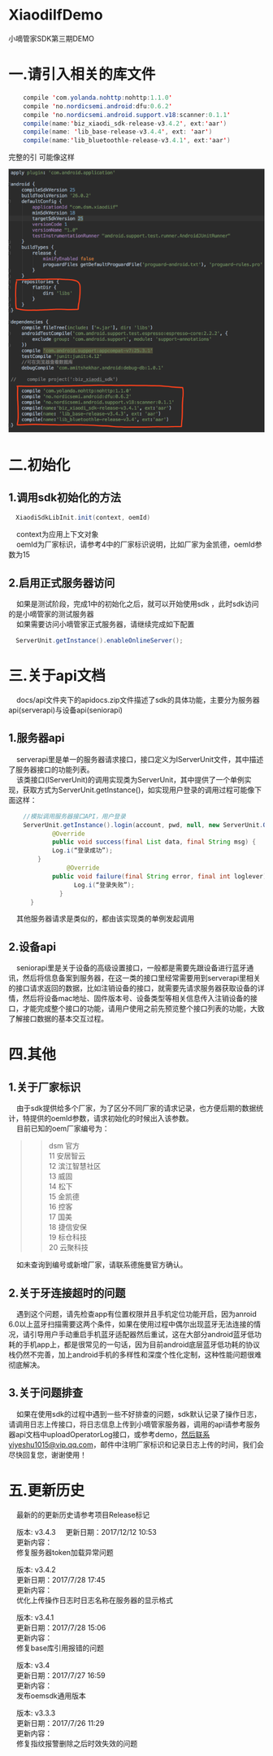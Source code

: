 XiaodiIfDemo
====  
小嘀管家SDK第三期DEMO

# 一.请引入相关的库文件  
```java  
    compile 'com.yolanda.nohttp:nohttp:1.1.0'
    compile 'no.nordicsemi.android:dfu:0.6.2'
    compile 'no.nordicsemi.android.support.v18:scanner:0.1.1'
    compile(name:'biz_xiaodi_sdk-release-v3.4.2', ext:'aar')
    compile(name: 'lib_base-release-v3.4.4', ext: 'aar')
    compile(name:'lib_bluetoothle-release-v3.4.1', ext:'aar')
```
完整的引 可能像这样  

![XiaodiIfDemo](https://github.com/dessmann/XiaodiIfDemo/raw/master/docs/img/gradlec.png)  

# 二.初始化
## 1.调用sdk初始化的方法
```java
  XiaodiSdkLibInit.init(context, oemId)
```
&nbsp;&nbsp;&nbsp;&nbsp;context为应用上下文对象  
&nbsp;&nbsp;&nbsp;&nbsp;oemId为厂家标识，请参考4中的厂家标识说明，比如厂家为金凯德，oemId参数为15
## 2.启用正式服务器访问
&nbsp;&nbsp;&nbsp;&nbsp;如果是测试阶段，完成1中的初始化之后，就可以开始使用sdk ，此时sdk访问的是小嘀管家的测试服务器  
&nbsp;&nbsp;&nbsp;&nbsp;如果需要访问小嘀管家正式服务器，请继续完成如下配置
```java
  ServerUnit.getInstance().enableOnlineServer();
```
# 三.关于api文档
&nbsp;&nbsp;&nbsp;&nbsp;docs/api文件夹下的apidocs.zip文件描述了sdk的具体功能，主要分为服务器api(serverapi)与设备api(seniorapi)
## 1.服务器api
&nbsp;&nbsp;&nbsp;&nbsp;serverapi里是单一的服务器请求接口，接口定义为IServerUnit文件，其中描述了服务器接口的功能列表。  
&nbsp;&nbsp;&nbsp;&nbsp;该类接口(IServerUnit)的调用实现类为ServerUnit，其中提供了一个单例实现，获取方式为ServerUnit.getInstance()，如实现用户登录的调用过程可能像下面这样：   
```java
    //模拟调用服务器接口API，用户登录 
    ServerUnit.getInstance().login(account, pwd, null, new ServerUnit.OnServerUnitListener() {
  			@Override
  			public void success(final List data, final String msg) {
            Log.i(“登录成功”);
      	}
				@Override
  			public void failure(final String error, final int loglever){
				  Log.i(“登录失败”);                                                             
			  }
	  }
```
&nbsp;&nbsp;&nbsp;&nbsp;其他服务器请求是类似的，都由该实现类的单例发起调用
## 2.设备api
&nbsp;&nbsp;&nbsp;&nbsp;seniorapi里是关于设备的高级设置接口，一般都是需要先跟设备进行蓝牙通讯，然后将信息备案到服务器，在这一类的接口里经常需要用到serverapi里相关的接口请求返回的数据，比如注销设备的接口，就需要先请求服务器获取设备的详情，然后将设备mac地址、固件版本号、设备类型等相关信息传入注销设备的接口，才能完成整个接口的功能，请用户使用之前先预览整个接口列表的功能，大致了解接口数据的基本交互过程。

# 四.其他
## 1.关于厂家标识
&nbsp;&nbsp;&nbsp;&nbsp;由于sdk提供给多个厂家，为了区分不同厂家的请求记录，也方便后期的数据统计，特提供的oemId参数，请求初始化的时候出入该参数。  
&nbsp;&nbsp;&nbsp;&nbsp;目前已知的oem厂家编号为：
>>dsm 官方  
>>11 安居智云  
>>12 滨江智慧社区  
>>13 威固   
>>14 松下   
>>15 金凯德   
>>16 控客   
>>17 国美   
>>18 捷信安保   
>>19 标仓科技   
>>20 云聚科技  

&nbsp;&nbsp;&nbsp;&nbsp;如未查询到编号或新增厂家，请联系德施曼官方确认。
## 2.关于牙连接超时的问题
&nbsp;&nbsp;&nbsp;&nbsp;遇到这个问题，请先检查app有位置权限并且手机定位功能开启，因为anroid 6.0以上蓝牙扫描需要这两个条件，如果在使用过程中偶尔出现蓝牙无法连接的情况，请引导用户手动重启手机蓝牙适配器然后重试，这在大部分android蓝牙低功耗的手机app上，都是很常见的一句话，因为目前android底层蓝牙低功耗的协议栈仍然不完善，加上android手机的多样性和深度个性化定制，这种性能问题很难彻底解决。
## 3.关于问题排查
&nbsp;&nbsp;&nbsp;&nbsp;如果在使用sdk的过程中遇到一些不好排查的问题，sdk默认记录了操作日志，请调用日志上传接口，将日志信息上传到小嘀管家服务器，调用的api请参考服务器api文档中uploadOperatorLog接口，或参考demo，然后联系yiyeshu1015@vip.qq.com，邮件中注明厂家标识和记录日志上传的时间，我们会尽快回复您，谢谢使用！

# 五.更新历史
&nbsp;&nbsp;&nbsp;&nbsp;最新的的更新历史请参考项目Release标记

&nbsp;&nbsp;&nbsp;&nbsp;版本: v3.4.3
&nbsp;&nbsp;&nbsp;&nbsp;更新日期：2017/12/12 10:53  
&nbsp;&nbsp;&nbsp;&nbsp;更新内容：  
&nbsp;&nbsp;&nbsp;&nbsp;修复服务器token加载异常问题  

&nbsp;&nbsp;&nbsp;&nbsp;版本: v3.4.2  
&nbsp;&nbsp;&nbsp;&nbsp;更新日期：2017/7/28 17:45  
&nbsp;&nbsp;&nbsp;&nbsp;更新内容：  
&nbsp;&nbsp;&nbsp;&nbsp;优化上传操作日志时日志名称在服务器的显示格式  

&nbsp;&nbsp;&nbsp;&nbsp;版本: v3.4.1  
&nbsp;&nbsp;&nbsp;&nbsp;更新日期：2017/7/28 15:06  
&nbsp;&nbsp;&nbsp;&nbsp;更新内容：  
&nbsp;&nbsp;&nbsp;&nbsp;修复base库引用报错的问题  

&nbsp;&nbsp;&nbsp;&nbsp;版本: v3.4  
&nbsp;&nbsp;&nbsp;&nbsp;更新日期：2017/7/27 16:59  
&nbsp;&nbsp;&nbsp;&nbsp;更新内容：  
&nbsp;&nbsp;&nbsp;&nbsp;发布oemsdk通用版本  

&nbsp;&nbsp;&nbsp;&nbsp;版本: v3.3.3  
&nbsp;&nbsp;&nbsp;&nbsp;更新日期：2017/7/26 11:29  
&nbsp;&nbsp;&nbsp;&nbsp;更新内容：  
&nbsp;&nbsp;&nbsp;&nbsp;修复指纹报警删除之后时效失效的问题  
